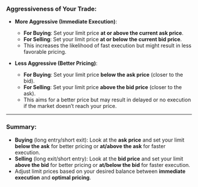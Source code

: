 ### Aggressiveness of Your Trade:

- **More Aggressive (Immediate Execution)**:
  - **For Buying**: Set your limit price **at or above the current ask price**.
  - **For Selling**: Set your limit price **at or below the current bid price**.
  - This increases the likelihood of fast execution but might result in less favorable pricing.

- **Less Aggressive (Better Pricing)**:
  - **For Buying**: Set your limit price **below the ask price** (closer to the bid).
  - **For Selling**: Set your limit price **above the bid price** (closer to the ask).
  - This aims for a better price but may result in delayed or no execution if the market doesn’t reach your price.

---

### Summary:

- **Buying** (long entry/short exit): Look at the **ask price** and set your limit **below the ask** for better pricing or **at/above the ask** for faster execution.
- **Selling** (long exit/short entry): Look at the **bid price** and set your limit **above the bid** for better pricing or **at/below the bid** for faster execution.
- Adjust limit prices based on your desired balance between **immediate execution** and **optimal pricing**.